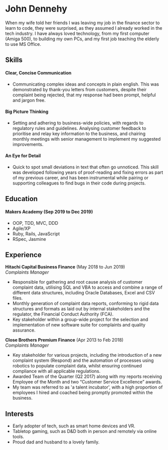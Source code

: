 # John Dennehy

When my wife told her friends I was leaving my job in the finance sector to learn to code, they were surprised, as they assumed I already worked in the tech industry. I have always loved technology, from my first computer (Amiga 500), to building my own PCs, and my first job teaching the elderly to use MS Office.

## Skills

#### Clear, Concise Communication
- Communicating complex ideas and concepts in plain english. This was demonstrated by thank-you letters from customers, despite their complaint being rejected, that my response had been prompt, helpful and jargon free.  

#### Big Picture Thinking
- Setting and adhering to business-wide policies, with regards to regulatory rules and guidelines. Analysing customer feedback to prioritise and relay key information to the business, and chairing monthly meetings with senior management to implement my suggested improvements.

#### An Eye for Detail
- Quick to spot small deviations in text that often go unnoticed. This skill was developed following years of proof-reading and fixing errors as part of my previous career, and has been instrumental while pairing or supporting colleagues to find bugs in their code during projects.  

## Education

#### Makers Academy (Sep 2019 to Dec 2019)

- OOP, TDD, MVC, DDD
- Agile/XP
- Ruby, Rails, JavaScript
- RSpec, Jasmine

## Experience

**Hitachi Capital Business Finance** (May 2018 to Jun 2019)    
*Complaints Manager*  
- Responsible for gathering and root cause analysis of customer complaint data, utilising SQL and VBA to access and combine a range of different data structures, including Oracle Databases, Excel and CSV files. 
- Monthly generation of complaint data reports, conforming to rigid data structures and formats as laid out by internal stakeholders and the regulator, the Financial Conduct Authority (FCA).
- Key stakeholder within a group-wide project for the selection and implementation of new software suite for complaints and quality assurance.

**Close Brothers Premium Finance** (Apr 2013 to Feb 2018)   
*Complaints Manager*  
- Key stakeholder for various projects, including the introduction of a new complaint system (Respond) and the automation of processes using robotics to populate complaint data, whilst ensuring continued compliance with all applicable regulations. 
- Awarded Team of the Quarter (Q2 2017) along with my reports receiving Employee of the Month and two “Customer Service Excellence” awards. 
- My team was referred to as 'a talent incubator', with a high proportion of employees I hired and coached being promptly promoted within the business. 


## Interests
- Early adopter of tech, such as smart home devices and VR.
- Tabletop gaming, such as D&D both in person and remotely via online tools.
- Proud dad and husband to a lovely family.


